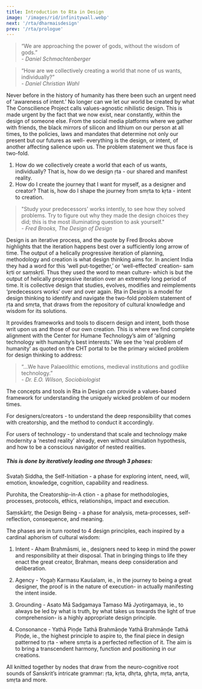 ```yaml
---
title: Introduction to Ṛta in Design
image: '/images/rid/infinitywall.webp'
next: '/rta/dharmaisdesign'
prev: '/rta/prologue'
---
```


> “We are approaching the power of gods, without the wisdom of gods.” <br><cite>- Daniel Schmachtenberger</cite>

> “How are we collectively creating a world that none of us wants, individually?” <br><cite>- Daniel Christian Wahl</cite>

Never before in the history of humanity has there been such an urgent need of 'awareness of intent.’ No longer can we let our world be created by what The Conscilience Project calls values-agnostic nihilistic design. This is made urgent by the fact that we now exist, near constantly, within the design of someone else. From the social media platforms where we gather with friends, the black mirrors of silicon and lithium on our person at all times, to the policies, laws and mandates that determine not only our present but our futures as well- everything is the design, or intent, of another affecting salience upon us. 
The problem statement we thus face is two-fold. 

1. How do we collectively create a world that each of us wants, individually? That is, how do we design ṛta - our shared and manifest reality. 
2. How do I create the journey that I want for myself, as a designer and creator? That is, how do I shape the journey from smṛta to kṛta - intent to creation.

> "Study your predecessors' works intently, to see how they solved problems. Try to figure out why they made the design choices they did; this is the most illuminating question to ask yourself."<br><cite>- Fred Brooks, The Design of Design</cite>

Design is an iterative process, and the quote by Fred Brooks above highlights that the iteration happens best over a sufficiently long arrow of time. The output of a helically progressive iteration of planning, methodology and creation is what design thinking aims for. In ancient India they had a word for this ‘well put-together,’ or ‘well-effected’ creation- sam kṛti or saṃskṛtī. Thus they used the word to mean culture- which is but the output of helically progressive iteration over an extremely long period of time. It is collective design that studies, evolves, modifies and reimplements ‘predecessors works’ over and over again. 
Ṛta in Design is a model for design thinking to identify and navigate the two-fold problem statement of ṛta and smṛta, that draws from the repository of cultural knowledge and wisdom for its solutions.

It provides frameworks and tools to discern design and intent, both those writ upon us and those of our own creation. This is where we find complete alignment with the Center for Humane Technology’s aim of ‘aligning technology with humanity’s best interests.’ We see the ‘real problem of humanity’ as quoted on the CHT portal to be the primary wicked problem for design thinking to address:

> “...We have Palaeolithic emotions, medieval institutions and godlike technology.”<br><cite>- Dr. E.O. Wilson, Sociobiologist</cite>

The concepts and tools in Ṛta in Design can provide a values-based framework for understanding the uniquely wicked problem of our modern times. 

For designers/creators - to understand the deep responsibility that comes with creatorship, and the method to conduct it accordingly.

For users of technology - to understand that scale and technology make modernity a ‘nested reality’ already, even without simulation hypothesis, and how to be a conscious navigator of nested realities. 

##### This is done by iteratively leading one through 3 phases:

Svataḥ Siddha, the Self-Initiation - a phase for exploring intent, need, will, emotion, knowledge, cognition, capability and readiness.

Purohita, the Creatorship-in-A ction - a phase for methodologies, processes, protocols, ethics, relationships, impact and execution.

Saṃskārtṛ, the Design Being - a phase for analysis, meta-processes, self-reflection, consequence, and meaning.

The phases are in turn rooted to 4 design principles, each inspired by a cardinal aphorism of cultural wisdom:

1. Intent - Aham Brahmāsmi, ie., designers need to keep in mind the power and responsibility at their disposal. That in bringing things to life they enact the great creator, Brahman, means deep consideration and deliberation.

2. Agency - Yogaḥ Karmasu Kauśalam, ie., in the journey to being a great designer, the proof is in the nature of execution- in actually manifesting the intent inside. 

3. Grounding - Asato Mā Sadgamaya Tamaso Mā Jyotirgamaya, ie., to always be led by what is truth, by what takes us towards the light of true comprehension- is a highly appropriate design principle.

4. Consonance - Yathā Piṇḍe Tathā Brahmāṇḍe Yathā Brahmāṇḍe Tathā Piṇḍe, ie.,  the highest principle to aspire to, the final piece in design patterned to ṛta - where smṛta is a perfected reflection of it. The aim is to bring a transcendent harmony, function and positioning in our creations. 

All knitted together by nodes that draw from the neuro-cognitive root sounds of Sanskrit’s intricate grammar: ṛta, kṛta, dhṛta, ghṛta, mṛta, anṛta, smṛta and more.
